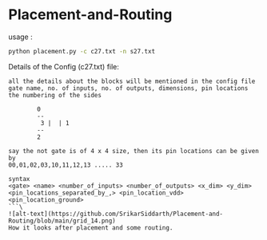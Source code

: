 # Placement-and-Routing
usage :
```sh
python placement.py -c c27.txt -n s27.txt
```
Details of the Config (c27.txt) file:
```
all the details about the blocks will be mentioned in the config file
gate name, no. of inputs, no. of outputs, dimensions, pin locations
the numbering of the sides

		0
		--
   	     3 |  | 1
		--
		2

say the not gate is of 4 x 4 size, then its pin locations can be given by 
00,01,02,03,10,11,12,13 ..... 33 

syntax 
<gate> <name> <number_of_inputs> <number_of_outputs> <x_dim> <y_dim> <pin_locations_separated_by_,> <pin_location_vdd> <pin_location_ground>
```\
![alt-text](https://github.com/SrikarSiddarth/Placement-and-Routing/blob/main/grid_14.png)
How it looks after placement and some routing.
